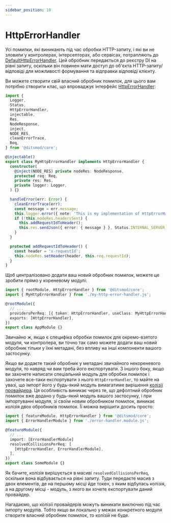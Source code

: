 ```yaml
---
sidebar_position: 10
---
```


# HttpErrorHandler

Усі помилки, які виникають під час обробки HTTP-запиту, і які ви не зловили у контролерах, інтерсепторах, або сервісах, потрапляють до [DefaultHttpErrorHandler][100]. Цей обробник передається до реєстру DI на рівні запиту, оскільки він повинен мати доступ до об'єкта HTTP-запиту/відповіді для можливості формування та відправки відповіді клієнту.

Ви можете створити свій власний обробник помилок, для цього вам потрібно створити клас, що впроваджує інтерфейс [HttpErrorHandler][101]:

```ts
import {
  Logger,
  Status,
  HttpErrorHandler,
  injectable,
  Res,
  NodeResponse,
  inject,
  NODE_RES,
  cleanErrorTrace,
  Req,
} from '@ditsmod/core';

@injectable()
export class MyHttpErrorHandler implements HttpErrorHandler {
  constructor(
    @inject(NODE_RES) private nodeRes: NodeResponse,
    protected req: Req,
    private res: Res,
    private logger: Logger,
  ) {}

  handleError(err: Error) {
    cleanErrorTrace(err);
    const message = err.message;
    this.logger.error({ note: 'This is my implementation of HttpErrorHandler', err });
    if (!this.nodeRes.headersSent) {
      this.addRequestIdToHeader();
      this.res.sendJson({ error: { message } }, Status.INTERNAL_SERVER_ERROR);
    }
  }

  protected addRequestIdToHeader() {
    const header = 'x-requestId';
    this.nodeRes.setHeader(header, this.req.requestId);
  }
}
```

Щоб централізовано додати ваш новий обробник помилок, можете це зробити прямо у кореневому модулі:

```ts
import { rootModule, HttpErrorHandler } from '@ditsmod/core';
import { MyHttpErrorHandler } from './my-http-error-handler.js';

@rootModule({
  // ...
  providersPerReq: [{ token: HttpErrorHandler, useClass: MyHttpErrorHandler }],
  exports: [HttpErrorHandler],
})
export class AppModule {}
```

Звичайно ж, якщо є специфіка обробки помилок для окремо-взятого модуля, чи контролера, ви точно так само можете додати ваш новий обробник тільки у їхні метадані, без впливу на інші компоненти вашого застосунку.

Якщо ви додаєте такий обробник у метадані звичайного некореневого модуля, то навряд чи вам треба його експортувати. З іншого боку, якщо ви захочете написати спеціальний модуль для обробки помилок і захочете все-таки експортувати з нього `HttpErrorHandler`, то майте на увазі, що імпорт його у будь-який модуль вимагатиме вирішення [колізії провайдера][1]. Ця особливість виникає через те, що дефолтний обробник помилок вже додано у будь-який модуль вашого застосунку, і при імпортуванні модуля, зі своїм новим обробником помилок, виникає колізія двох обробників помилок. Її можна вирішити досить просто:

```ts {8}
import { featureModule, HttpErrorHandler } from '@ditsmod/core';
import { ErrorHandlerModule } from './error-handler.module.js';

@featureModule({
  // ...
  import: [ErrorHandlerModule]
  resolvedCollisionsPerReq: [
    [HttpErrorHandler, ErrorHandlerModule],
  ],
})
export class SomeModule {}
```

Як бачите, колізія вирішується в масиві `resolvedCollisionsPerReq`, оскільки вона відбувається на рівні запиту. Туди передаєте масив з двох елементів, де на першому місці йде токен, з яким відбулась колізія, а на другому місці - модуль, з якого ви хочете експортувати даний провайдер.

Нагадаємо, що колізії провайдерів можуть виникати виключно під час імпорту модулів. Тобто якщо ви локально у межах конкретного модуля створите власний обробник помилок, то колізій не буде.







[1]: /developer-guides/providers-collisions

[100]: https://github.com/ditsmod/ditsmod/blob/core-2.49.0/packages/core/src/services/default-http-error-handler.ts
[101]: https://github.com/ditsmod/ditsmod/blob/core-2.49.0/packages/core/src/services/http-error-handler.ts
